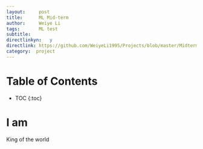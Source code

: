 ```yaml
---
layout:     post
title:      ML Mid-term
author:     Weiye Li
tags: 		ML test 
subtitle:  	
directlinkyn:	y
directlink: https://github.com/WeiyeLi1995/Projects/blob/master/MidtermWeiyeLi.ipynb
category:  project
---
```

<!-- Start Writing Below in Markdown -->

# Table of Contents

* TOC
{:toc}

# I am

King of the world

